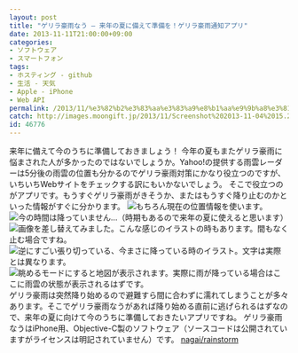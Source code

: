 ```yaml
---
layout: post
title: "ゲリラ豪雨なう – 来年の夏に備えて準備を！ゲリラ豪雨通知アプリ"
date: 2013-11-11T21:00:00+09:00
categories:
- ソフトウェア
- スマートフォン
tags: 
- ホスティング - github
- 生活 - 天気
- Apple - iPhone
- Web API
permalink: /2013/11/%e3%82%b2%e3%83%aa%e3%83%a9%e8%b1%aa%e9%9b%a8%e3%81%aa%e3%81%86-%e6%9d%a5%e5%b9%b4%e3%81%ae%e5%a4%8f%e3%81%ab%e5%82%99%e3%81%88%e3%81%a6%e6%ba%96%e5%82%99%e3%82%92%ef%bc%81%e3%82%b2%e3%83%aa/
catch: http://images.moongift.jp/2013/11/Screenshot%202013-11-04%2015.22.06_thumb.df959e38c9cd5e11c13bfbcbc074d2f2.png
id: 46776
---
```

来年に備えて今のうちに準備しておきましょう！
今年の夏もまたゲリラ豪雨に悩まされた人が多かったのではないでしょうか。Yahoo!の提供する雨雲レーダーは5分後の雨雲の位置も分かるのでゲリラ豪雨対策にかなり役立つのですが、いちいちWebサイトをチェックする訳にもいかないでしょう。
そこで役立つのがアプリです。もうすぐゲリラ豪雨がきそうか、またはもうすぐ降り止むのかといった情報がすぐに分かります。
![もちろん現在の位置情報を使います。](http://images.moongift.jp/2013/11/Screenshot%202013-11-04%2015.17.56_thumb.0bdd5240fe15d7147ce42ef1b12ac939.png "http://images.moongift.jp/2013/11/Screenshot%202013-11-04%2015.17.56.0bdd5240fe15d7147ce42ef1b12ac939.png")
![今の時間は降っていません…（時期もあるので来年の夏に使えると思います）](http://images.moongift.jp/2013/11/Screenshot%202013-11-04%2015.18.01_thumb.4e6f3db641136ba67d24d185805cd55a.png "http://images.moongift.jp/2013/11/Screenshot%202013-11-04%2015.18.01.4e6f3db641136ba67d24d185805cd55a.png")
![画像を差し替えてみました。こんな感じのイラストの時もあります。間もなく止む場合ですね。](http://images.moongift.jp/2013/11/Screenshot%202013-11-04%2015.22.06_thumb.df959e38c9cd5e11c13bfbcbc074d2f2.png "http://images.moongift.jp/2013/11/Screenshot%202013-11-04%2015.22.06.df959e38c9cd5e11c13bfbcbc074d2f2.png")
![逆にすごい張り切っている、今まさに降っている時のイラスト。文字は実際とは異なります。](http://images.moongift.jp/2013/11/Screenshot%202013-11-04%2015.25.22_thumb.08eac9e8d7a04e27fb6acd069f7027e9.png "http://images.moongift.jp/2013/11/Screenshot%202013-11-04%2015.25.22.08eac9e8d7a04e27fb6acd069f7027e9.png")
![眺めるモードにすると地図が表示されます。実際に雨が降っている場合はここに雨雲の状態が表示されるはずです。](http://images.moongift.jp/2013/11/2013-11-04%2015.30.00_thumb.853fcaa45cf410364c5187308ee55a30.png "http://images.moongift.jp/2013/11/2013-11-04%2015.30.00.853fcaa45cf410364c5187308ee55a30.png")
ゲリラ豪雨は突然降り始めるので避難すら間に合わずに濡れてしまうことが多々あります。そこでゲリラ豪雨なうがあれば降り始める直前に逃げられるはずなので、来年の夏に向けて今のうちに準備しておきたいアプリですね。
ゲリラ豪雨なうはiPhone用、Objective-C製のソフトウェア（ソースコードは公開されていますがライセンスは明記されていません）です。
[nagai/rainstorm](https://github.com/nagai/rainstorm)